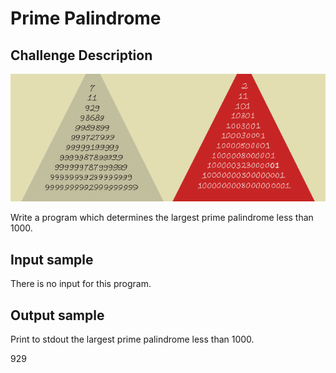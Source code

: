 Prime Palindrome
================

Challenge Description
---------------------

![Challenge Image](prime_palindrome.png)

Write a program which determines the largest prime palindrome less than 1000. 

Input sample
------------

There is no input for this program.

Output sample
-------------

Print to stdout the largest prime palindrome less than 1000.

929
